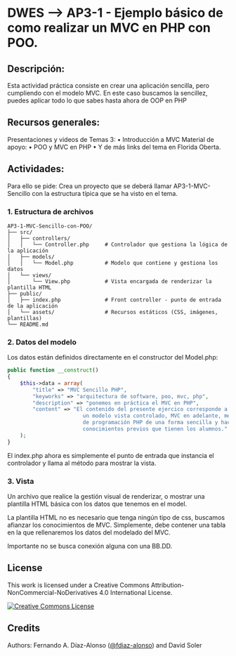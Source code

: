 # DWES --> AP3-1 - Ejemplo básico de como realizar un MVC en PHP con POO.

## Descripción:
Esta actividad práctica consiste en crear una aplicación sencilla, pero cumpliendo con el modelo MVC.
En este caso buscamos la sencillez, puedes aplicar todo lo que sabes hasta ahora de OOP en PHP

## Recursos generales:
Presentaciones y videos de Temas 3:
• Introducción a MVC
Material de apoyo:
• POO y MVC en PHP
• Y de más links del tema en Florida Oberta.

## Actividades:
Para ello se pide:
Crea un proyecto que se deberá llamar AP3-1-MVC-Sencillo con la estructura típica que se ha visto en el tema.
### 1. Estructura de archivos
```
AP3-1-MVC-Sencillo-con-POO/
├── src/
│   ├── controllers/
│   │   └── Controller.php     # Controlador que gestiona la lógica de la aplicación
│   ├── models/
│   │   └── Model.php          # Modelo que contiene y gestiona los datos
│   └── views/
│       └── View.php           # Vista encargada de renderizar la plantilla HTML
├── public/
│   ├── index.php              # Front controller - punto de entrada de la aplicación
│   └── assets/                # Recursos estáticos (CSS, imágenes, plantillas)
└── README.md
```

### 2. Datos del modelo
Los datos están definidos directamente en el constructor del Model.php:
```php
public function __construct()
{
    $this->data = array(
        "title" => "MVC Sencillo PHP",
        "keyworks" => "arquitectura de software, poo, mvc, php",
        "description" => "ponemos en práctica el MVC en PHP",
        "content" => "El contenido del presente ejercico corresponde a la creación de
                        un modelo vista controlado, MVC en adelante, mediante el lenguaje
                        de programación PHP de una forma sencilla y haciendo uso de los
                        conocimientos previos que tienen los alumnos."
    );
}
```
El index.php ahora es simplemente el punto de entrada que instancia el controlador y llama al método para mostrar la vista.

### 3. Vista
Un archivo que realice la gestión visual de renderizar, o mostrar una plantilla HTML básica con los datos que tenemos en el model.

La plantilla HTML no es necesario que tenga ningún tipo de css, buscamos afianzar los conocimientos de MVC. Simplemente, debe contener una tabla en la que rellenaremos los datos del modelado del MVC.

Importante no se busca conexión alguna con una BB.DD.

## License

This work is licensed under a Creative Commons Attribution-NonCommercial-NoDerivatives 4.0 International License.

<a rel="license" href="http://creativecommons.org/licenses/by-nc-nd/4.0/"><img alt="Creative Commons License" style="border-width:0" src="https://i.creativecommons.org/l/by-nc-nd/4.0/80x15.png" /></a>


## Credits

Authors: Fernando A. Díaz-Alonso ([@fdiaz-alonso](https://github.com/fdiaz-alonso)) and David Soler
